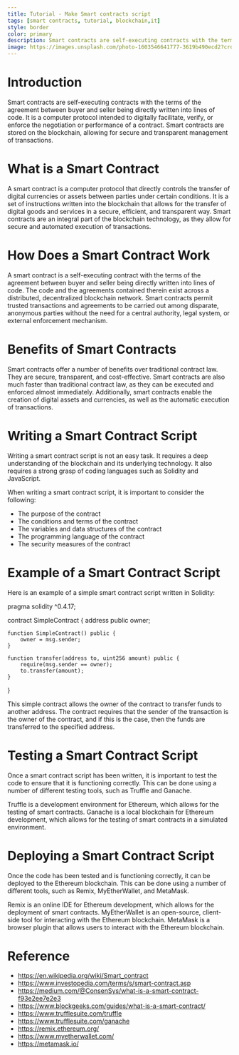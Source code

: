 ```yaml
---
title: Tutorial - Make Smart contracts script
tags: [smart contracts, tutorial, blockchain,it]
style: border
color: primary
description: Smart contracts are self-executing contracts with the terms of the agreement between buyer and seller being directly written into lines of code. It is a computer protocol intended to digitally facilitate, verify, or enforce the negotiation or performance of a contract. Smart contracts are stored on the blockchain, allowing for secure and transparent management of transactions.
image: https://images.unsplash.com/photo-1603546641777-3619b490ecd2?crop=entropy&cs=tinysrgb&fit=crop&fm=jpg&h=900&ixid=MnwxfDB8MXxyYW5kb218MHx8c21hcnQgY29udHJhY3RzLHR1dG9yaWFsLGJsb2NrY2hhaW4saXR8fHx8fHwxNjc0OTI2MjY3&ixlib=rb-4.0.3&q=80&utm_campaign=api-credit&utm_medium=referral&utm_source=unsplash_source&w=1600
---
```

# Introduction

Smart contracts are self-executing contracts with the terms of the agreement between buyer and seller being directly written into lines of code. It is a computer protocol intended to digitally facilitate, verify, or enforce the negotiation or performance of a contract. Smart contracts are stored on the blockchain, allowing for secure and transparent management of transactions.

# What is a Smart Contract

A smart contract is a computer protocol that directly controls the transfer of digital currencies or assets between parties under certain conditions. It is a set of instructions written into the blockchain that allows for the transfer of digital goods and services in a secure, efficient, and transparent way. Smart contracts are an integral part of the blockchain technology, as they allow for secure and automated execution of transactions.

# How Does a Smart Contract Work

A smart contract is a self-executing contract with the terms of the agreement between buyer and seller being directly written into lines of code. The code and the agreements contained therein exist across a distributed, decentralized blockchain network. Smart contracts permit trusted transactions and agreements to be carried out among disparate, anonymous parties without the need for a central authority, legal system, or external enforcement mechanism. 

# Benefits of Smart Contracts

Smart contracts offer a number of benefits over traditional contract law. They are secure, transparent, and cost-effective. Smart contracts are also much faster than traditional contract law, as they can be executed and enforced almost immediately. Additionally, smart contracts enable the creation of digital assets and currencies, as well as the automatic execution of transactions.

# Writing a Smart Contract Script

Writing a smart contract script is not an easy task. It requires a deep understanding of the blockchain and its underlying technology. It also requires a strong grasp of coding languages such as Solidity and JavaScript. 

When writing a smart contract script, it is important to consider the following:

- The purpose of the contract
- The conditions and terms of the contract
- The variables and data structures of the contract
- The programming language of the contract
- The security measures of the contract

# Example of a Smart Contract Script

Here is an example of a simple smart contract script written in Solidity:

pragma solidity ^0.4.17;

contract SimpleContract {
    address public owner;

    function SimpleContract() public {
        owner = msg.sender;
    }

    function transfer(address to, uint256 amount) public {
        require(msg.sender == owner);
        to.transfer(amount);
    }

}

This simple contract allows the owner of the contract to transfer funds to another address. The contract requires that the sender of the transaction is the owner of the contract, and if this is the case, then the funds are transferred to the specified address.

# Testing a Smart Contract Script

Once a smart contract script has been written, it is important to test the code to ensure that it is functioning correctly. This can be done using a number of different testing tools, such as Truffle and Ganache. 

Truffle is a development environment for Ethereum, which allows for the testing of smart contracts. Ganache is a local blockchain for Ethereum development, which allows for the testing of smart contracts in a simulated environment.

# Deploying a Smart Contract Script

Once the code has been tested and is functioning correctly, it can be deployed to the Ethereum blockchain. This can be done using a number of different tools, such as Remix, MyEtherWallet, and MetaMask. 

Remix is an online IDE for Ethereum development, which allows for the deployment of smart contracts. MyEtherWallet is an open-source, client-side tool for interacting with the Ethereum blockchain. MetaMask is a browser plugin that allows users to interact with the Ethereum blockchain.

# Reference
- https://en.wikipedia.org/wiki/Smart_contract
- https://www.investopedia.com/terms/s/smart-contract.asp
- https://medium.com/@ConsenSys/what-is-a-smart-contract-f93e2ee7e2e3
- https://www.blockgeeks.com/guides/what-is-a-smart-contract/
- https://www.trufflesuite.com/truffle
- https://www.trufflesuite.com/ganache
- https://remix.ethereum.org/
- https://www.myetherwallet.com/
- https://metamask.io/